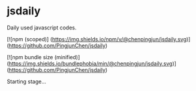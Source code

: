 # jsdaily
Daily used javascript codes.

[![npm (scoped)]
(https://img.shields.io/npm/v/@chenpingjun/jsdaily.svg)]
(https://github.com/PingjunChen/jsdaily)

[![npm bundle size (minified)]
(https://img.shields.io/bundlephobia/min/@chenpingjun/jsdaily.svg)]
(https://github.com/PingjunChen/jsdaily)

Starting stage...
